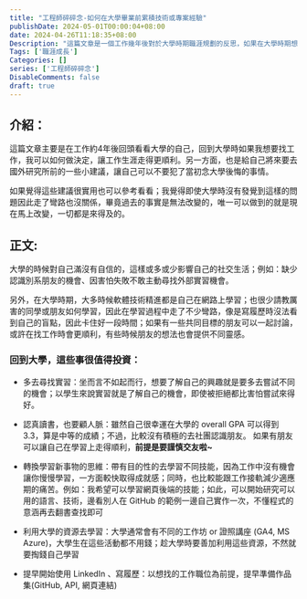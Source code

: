 ```yaml
---
title: "工程師碎碎念-如何在大學畢業前累積技術或專案經驗"
publishDate: 2024-05-01T00:00:04+08:00
date: 2024-04-26T11:18:35+08:00
Description: "這篇文章是一個工作幾年後對於大學時期職涯規劃的反思，如果在大學時期想要提早了解想要朝哪個領域前進，提供一些自己對於職涯規劃的看法"
Tags: ['職涯成長']
Categories: []
series: ['工程師碎碎念']
DisableComments: false
draft: true
---
```


## 介紹：
這篇文章主要是在工作約4年後回頭看看大學的自己，回到大學時如果我想要找工作，我可以如何做決定，讓工作生涯走得更順利。另一方面，也是給自己將來要去國外研究所前的一些小建議，讓自己可以不要犯了當初念大學後悔的事情。

如果覺得這些建議很實用也可以參考看看；我覺得即使大學時沒有發覺到這樣的問題因此走了彎路也沒關係，畢竟過去的事實是無法改變的，唯一可以做到的就是現在馬上改變，一切都是來得及的。

## 正文:
大學的時候對自己滿沒有自信的，這樣或多或少影響自己的社交生活；例如：缺少認識別系朋友的機會、因害怕失敗不敢主動尋找外部實習機會。

另外，在大學時期，大多時候軟體技術精進都是自己在網路上學習；也很少請教厲害的同學或朋友如何學習，因此在學習過程中走了不少彎路，像是寫履歷時沒法看到自己的盲點，因此卡住好一段時間；如果有一些共同目標的朋友可以一起討論，或許在找工作時會更順利，有些時候朋友的想法也會提供不同靈感。

### 回到大學，這些事很值得投資：
- 多去尋找實習：坐而言不如起而行，想要了解自己的興趣就是要多去嘗試不同的機會；以學生來說實習就是了解自己的機會，即使被拒絕都比害怕嘗試來得好。

- 認真讀書，也要顧人脈：雖然自己很幸運在大學的 overall GPA 可以得到 3.3，算是中等的成績；不過，比較沒有積極的去社團認識朋友。 如果有朋友可以讓自己在學習上走得順利，**前提是要謹慎交友啦~**

- 轉換學習新事物的思維：帶有目的性的去學習不同技能，因為工作中沒有機會讓你慢慢學習，一方面較快取得成就感；同時，也比較能跟工作接軌減少適應期的痛苦。例如：我希望可以學習網頁後端的技能；如此，可以開始研究可以用的語言、技術，邊看別人在 GitHub 的範例一邊自己實作一次，不懂程式的意涵再去翻書查找即可

- 利用大學的資源去學習：大學通常會有不同的工作坊 or 證照講座 (GA4, MS Azure)，大學生在這些活動都不用錢；趁大學時要善加利用這些資源，不然就要掏錢自己學習

- 提早開始使用 LinkedIn 、寫履歷：以想找的工作職位為前提，提早準備作品集(GitHub, API, 網頁連結)